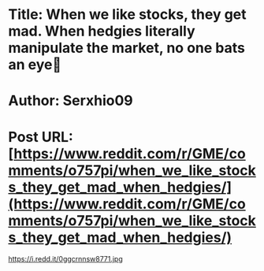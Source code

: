 # Title: When we like stocks, they get mad. When hedgies literally manipulate the market, no one bats an eye😤
# Author: Serxhio09
# Post URL: [https://www.reddit.com/r/GME/comments/o757pi/when_we_like_stocks_they_get_mad_when_hedgies/](https://www.reddit.com/r/GME/comments/o757pi/when_we_like_stocks_they_get_mad_when_hedgies/)


https://i.redd.it/0ggcrnnsw8771.jpg